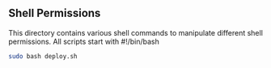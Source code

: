 ## Shell Permissions
This directory contains various shell commands to manipulate different shell permissions.
All scripts start with #!/bin/bash
```bash
sudo bash deploy.sh
```
